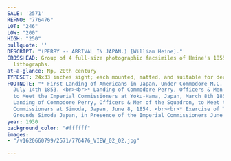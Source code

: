 ```yaml
---
SALE: '2571'
REFNO: "776476"
LOT: "246"
LOW: "200"
HIGH: "250"
pullquote: ''
DESCRIPT: "(PERRY -- ARRIVAL IN JAPAN.) [William Heine]."
CROSSHEAD: Group of 4 full-size photographic facsimiles of Heine's 1855 large-format
  lithographs.
at-a-glance: Np, 20th century
TYPESET: 24x33 inches sight; each mounted, matted, and suitable for decorative framing.
FOOTNOTE: "* First Landing of Americans in Japan, Under Commodore M.C. Perry at Gore-Hama
  July 14th 1853. <br><br>* Landing of Commodore Perry, Officers & Men of the Squadron
  to Meet the Imperial Commissioners at Yoku-Hama, Japan, March 8th 1854. <br><br>*
  Landing of Commodore Perry, Officers & Men of the Squadron, to Meet the Imperial
  Commissioners at Simoda, Japan, June 8, 1854. <br><br>* Exercise of Troops in Temple
  Grounds Simoda Japan, in Presence of the Imperial Commissioners June 8th 1854. "
year: 1930
background_color: "#ffffff"
images:
- "/v1620660799/2571/776476_VIEW_02_02.jpg"

---
```

